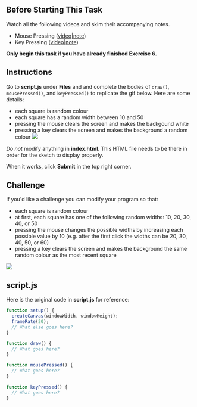 ## Before Starting This Task

Watch all the following videos and skim their accompanying notes.

* Mouse Pressing ([video](https://drive.google.com/file/d/1ekM78-EFKmugSe8s51ywTXe0H64JfPKe/view?usp=sharing)|[note](https://github.com/MissStrong/ICS2O_Semester_1_2021-2022/blob/main/Notes/Unit%201/Note%2019%20-%20Mouse%20Pressing.md))
* Key Pressing ([video](https://drive.google.com/file/d/1jGu3DSze1URmfF1xC60_6E5NfGLYZTPf/view?usp=sharing)|[note](https://github.com/MissStrong/ICS2O_Semester_1_2021-2022/blob/main/Notes/Unit%201/Note%2020%20-%20Key%20Pressing.md))

**Only begin this task if you have already finished Exercise 6.**

## Instructions

Go to **script.js** under **Files** and and complete the bodies of `draw()`, `mousePressed()`, and `keyPressed()` to replicate the gif below. Here are some details:
* each square is random colour
* each square has a random width between 10 and 50
* pressing the mouse clears the screen and makes the backgound white
* pressing a key clears the screen and makes the background a random colour
![](https://raw.githubusercontent.com/MissStrong/ICS2O_Semester_1_2021-2022/main/Images/Colourful_Squares.gif)

*Do not* modify anything in **index.html**. This HTML file needs to be there in order for the sketch to display properly.

When it works, click **Submit** in the top right corner. 

## Challenge

If you'd like a challenge you can modify your program so that:
* each square is random colour
* at first, each square has one of the following random widths: 10, 20, 30, 40, or 50
* pressing the mouse changes the possible widths by increasing each possible value by 10 (e.g. after the first click the widths can be 20, 30, 40, 50, or 60)
* pressing a key clears the screen and makes the background the same random colour as the most recent square

![](https://raw.githubusercontent.com/MissStrong/ICS2O_Semester_1_2021-2022/main/Images/Colourful_Squares2.gif)

## script.js

Here is the original code in **script.js** for reference:

```javascript
function setup() {
  createCanvas(windowWidth, windowHeight);
  frameRate(20);
  // What else goes here?
}

function draw() {
  // What goes here?
}

function mousePressed() {
  // What goes here?
}

function keyPressed() {
  // What goes here?
}

```
